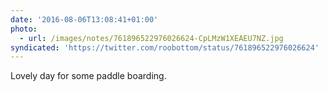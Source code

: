 ```yaml
---
date: '2016-08-06T13:08:41+01:00'
photo:
  - url: /images/notes/761896522976026624-CpLMzW1XEAEU7NZ.jpg
syndicated: 'https://twitter.com/roobottom/status/761896522976026624'
---
```

Lovely day for some paddle boarding. 
